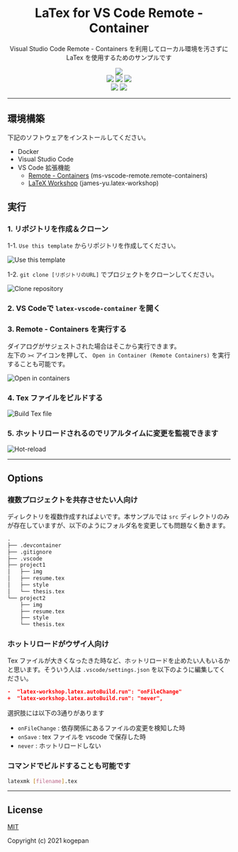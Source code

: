 <h1 align="center">LaTex for VS Code Remote - Container</h1>

<p align="center">Visual Studio Code Remote - Containers を利用してローカル環境を汚さずに LaTex を使用するためのサンプルです</p>

<div align="center">
<img src="https://img.shields.io/github/license/kogepanh/latex-vscode-container" />
<br />
<img src="https://img.shields.io/github/stars/kogepanh/latex-vscode-container" />
<img src="https://img.shields.io/github/issues/kogepanh/latex-vscode-container" />
<img src="https://img.shields.io/github/v/release/kogepanh/latex-vscode-container" />
<br />
<a href="https://hub.docker.com/r/korosuke613/ubuntu-texlive-ja-devcontainer" target="_blank" rel="noopener noreferrer"><img src="https://img.shields.io/docker/image-size/korosuke613/ubuntu-texlive-ja-devcontainer/latest" /></a>
<a href="" target="_blank" rel="noopener noreferrer"><img src="https://img.shields.io/github/repo-size/kogepanh/latex-vscode-container" /></a>
</div>

---

## 環境構築

下記のソフトウェアをインストールしてください。

- Docker
- Visual Studio Code
- VS Code 拡張機能
  - [Remote - Containers](https://marketplace.visualstudio.com/items?itemName=ms-vscode-remote.remote-containers) (ms-vscode-remote.remote-containers)
  - [LaTeX Workshop](https://marketplace.visualstudio.com/items?itemName=James-Yu.latex-workshop) (james-yu.latex-workshop)

## 実行

### 1. リポジトリを作成＆クローン

1-1. `Use this template` からリポジトリを作成してください。

![Use this template](https://user-images.githubusercontent.com/49851726/120323239-46418180-c320-11eb-9e46-a97217f18dc8.png)

1-2. `git clone [リポジトリのURL]` でプロジェクトをクローンしてください。

![Clone repository](https://user-images.githubusercontent.com/49851726/120324086-2d859b80-c321-11eb-9a3b-96d863eadf12.png)

### 2. VS Codeで `latex-vscode-container` を開く

### 3. Remote - Containers を実行する

ダイアログがサジェストされた場合はそこから実行できます。  
左下の `><` アイコンを押して、 `Open in Container (Remote Containers)` を実行することも可能です。

![Open in containers](https://user-images.githubusercontent.com/49851726/120071402-287adf00-c0ca-11eb-93fa-d678df2cfb02.gif)

### 4. Tex ファイルをビルドする

![Build Tex file](https://user-images.githubusercontent.com/49851726/120071423-552ef680-c0ca-11eb-8550-ddc877ee0150.gif)

### 5. ホットリロードされるのでリアルタイムに変更を監視できます

![Hot-reload](https://user-images.githubusercontent.com/49851726/120071435-6415a900-c0ca-11eb-9bf0-71e3df79f35f.gif)

---

## Options

### 複数プロジェクトを共存させたい人向け

ディレクトリを複数作成すればよいです。本サンプルでは `src` ディレクトリのみが存在していますが、以下のようにフォルダ名を変更しても問題なく動きます。

```txt
.
├── .devcontainer
├── .gitignore
├── .vscode
├── project1
│   ├── img
│   ├── resume.tex
│   ├── style
│   └── thesis.tex
└── project2
    ├── img
    ├── resume.tex
    ├── style
    └── thesis.tex
```

### ホットリロードがウザイ人向け

Tex ファイルが大きくなったきた時など、ホットリロードを止めたい人もいるかと思います。そういう人は `.vscode/settings.json` を以下のように編集してください。

```settings.json
-  "latex-workshop.latex.autoBuild.run": "onFileChange"
+  "latex-workshop.latex.autoBuild.run": "never",
```

選択肢には以下の3通りがあります

- `onFileChange` : 依存関係にあるファイルの変更を検知した時
- `onSave` : tex ファイルを vscode で保存した時
- `never` : ホットリロードしない

### コマンドでビルドすることも可能です

```bash
latexmk [filename].tex
```

---

## License

[MIT](https://opensource.org/licenses/MIT)

Copyright (c) 2021 kogepan
